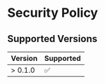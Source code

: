 # Security Policy

## Supported Versions

| Version | Supported          |
| ------- | ------------------ |
| > 0.1.0 | :white_check_mark: |
